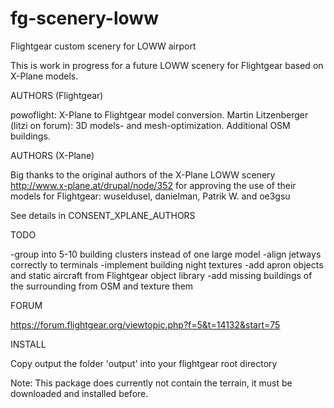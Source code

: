 # fg-scenery-loww
Flightgear custom scenery for LOWW airport

This is work in progress for a future LOWW scenery for Flightgear 
based on X-Plane models.

AUTHORS (Flightgear)

powoflight: X-Plane to Flightgear model conversion.
Martin Litzenberger (litzi on forum): 3D models- and mesh-optimization. Additional OSM buildings.


AUTHORS (X-Plane)

Big thanks to the original authors of the X-Plane LOWW scenery 
http://www.x-plane.at/drupal/node/352
for approving the use of their models for Flightgear:
wuseldusel, danielman, Patrik W. and oe3gsu

See details in CONSENT_XPLANE_AUTHORS


TODO

-group into 5-10 building clusters instead of one large model
-align jetways correctly to terminals
-implement building night textures
-add apron objects and static aircraft from Flightgear object library
-add missing buildings of the surrounding from OSM and texture them

FORUM

https://forum.flightgear.org/viewtopic.php?f=5&t=14132&start=75


INSTALL

Copy output the folder 'output' into your flightgear root directory

Note: This package does currently not contain the terrain, it must be downloaded and installed before.
